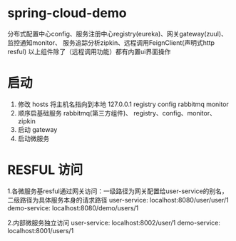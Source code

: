 # spring-cloud-demo
分布式配置中心config、服务注册中心registry(eureka)、网关gateway(zuul)、监控通知monitor、
服务追踪分析zipkin、远程调用FeignClient(声明式http resful)
以上组件除了（远程调用功能）都有内置ui界面操作

# 启动
1. 修改 hosts 将主机名指向到本地 127.0.0.1	registry config rabbitmq monitor 
2. 顺序启基础服务 rabbitmq(第三方组件)、 registry、config、monitor、zipkin
3. 启动 gateway
4. 启动微服务

# RESFUL 访问
1.各微服务基resful通过网关访问：一级路径为网关配置给user-service的别名，二级路径为具体服务本身的请求路径
user-service: localhost:8080/user/user/1
demo-service: localhost:8080/demo/users/1

2.内部微服务独立访问
user-service: localhost:8002/user/1
demo-service: localhost:8001/users/1
